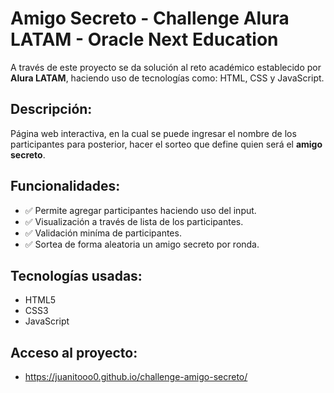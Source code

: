 # Amigo Secreto - Challenge Alura LATAM - Oracle Next Education 

A través de este proyecto se da solución al reto académico establecido por **Alura LATAM**, haciendo uso de tecnologías como: HTML, CSS y JavaScript.

## Descripción:

Página web interactiva, en la cual se puede ingresar el nombre de los participantes para posterior, hacer el sorteo que define quien será el **amigo secreto**.

## Funcionalidades:

- ✅ Permite agregar participantes haciendo uso del input.
- ✅ Visualización a través de lista de los participantes.
- ✅ Validación miníma de participantes.
- ✅ Sortea de forma aleatoria un amigo secreto por ronda.

## Tecnologías usadas:

- HTML5
- CSS3
- JavaScript

## Acceso al proyecto:

-  https://juanitooo0.github.io/challenge-amigo-secreto/
